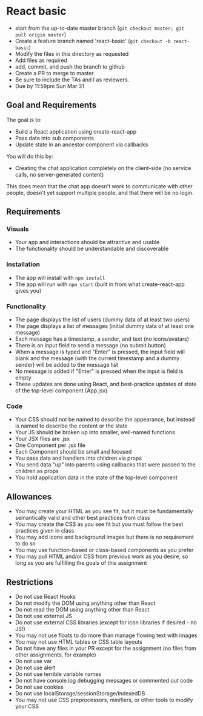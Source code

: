 # React basic
* start from the up-to-date master branch (`git checkout master; git pull origin master`)
* Create a feature branch named 'react-basic' (`git checkout -b react-basic`)
* Modify the files in this directory as requested
* Add files as required
* add, commit, and push the branch to github
* Create a PR to merge to master
* Be sure to include the TAs and I as reviewers.  
* Due by 11:59pm Sun Mar 31

## Goal and Requirements

The goal is to:
* Build a React application using create-react-app
* Pass data into sub components
* Update state in an ancestor component via callbacks

You will do this by:
* Creating the chat application completely on the client-side (no service calls, no server-generated content)

This does mean that the chat app doesn't work to communicate with other people, doesn't yet support multiple people, and that there will be no login.

## Requirements

### Visuals

* Your app and interactions should be attractive and usable
* The functionality should be understandable and discoverable

### Installation
* The app will install with `npm install`
* The app will run with `npm start` (built in from what create-react-app gives you)

### Functionality
* The page displays the list of users (dummy data of at least two users)
* The page displays a list of messages (initial dummy data of at least one message)
* Each message has a timestamp, a sender, and text (no icons/avatars)
* There is an input field to send a message (no submit button)
* When a message is typed and "Enter" is pressed, the input field will blank and the message (with the current timestamp and a dummy sender) will be added to the message list
* No message is added if "Enter" is pressed when the input is field is empty
* These updates are done using React, and best-practice updates of state of the top-level component (App.jsx)

### Code
* Your CSS should not be named to describe the appearance, but instead is named to describe the content or the state
* Your JS should be broken up into smaller, well-named functions
* Your JSX files are .jsx
* One Component per .jsx file
* Each Component should be small and focused
* You pass data and handlers into children via props
* You send data "up" into parents using callbacks that were passed to the children as props
* You hold application data in the state of the top-level component

## Allowances
* You may create your HTML as you see fit, but it must be fundamentally semantically valid and other best practices from class
* You may create the CSS as you see fit but you must follow the best practices given in class
* You may add icons and background images but there is no requirement to do so
* You may use function-based or class-based components as you prefer
* You may pull HTML and/or CSS from previous work as you desire, so long as you are fulfilling the goals of this assignment

## Restrictions
* Do not use React Hooks
* Do not modify the DOM using anything other than React
* Do not read the DOM using anything other than React
* Do not use external JS
* Do not use external CSS libraries (except for icon libraries if desired - no JS!)
* You may not use floats to do more than manage flowing text with images
* You may not use HTML tables or CSS table layouts
* Do not have any files in your PR except for the assignment (no files from other assignments, for example)
* Do not use var
* Do not use alert
* Do not use terrible variable names
* Do not have console.log debugging messages or commented out code
* Do not use cookies
* Do not use localStorage/sessionStorage/IndexedDB
* You may not use CSS preprocessors, minifiers, or other tools to modify your CSS

